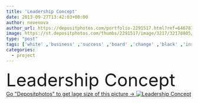 ```yaml
---
title: 'Leadership Concept'
date: 2013-09-27T13:42:03+00:00
author: nevenova
author_url: https://depositphotos.com/portfolio-2291517.html?ref=64678756
image: https://st.depositphotos.com/thumbs/2291517/image/3217/32178805/api_thumb_450.jpg?forcejpeg=true
type: "post"
tags: ['white' ,'business' ,'success' ,'board' ,'change' ,'black' ,'inspiration' ,'concept' ,'flow' ,'text' ,'manager' ,'project' ,'strategy' ,'plan' ,'motivation' ,'vision' ,'goal' ,'innovation' ,'leadership' ,'training' ,'teamwork' ,'management' ,'chart' ,'statement' ,'handwriting' ,'blackboard' ,'diagram' ,'mission' ,'chalk' ,'chalkboard' ]
categories: 
  - project
---
```

<div aling="center">
            <font size="60"> Leadership Concept</font>   
</div>
<div>
    <a href='https://st.depositphotos.com/thumbs/2291517/image/3217/32178805/api_thumb_450.jpg?forcejpeg=true?ref=64678756' target=_blank > Go "Depositphotos" to get lage size of this picture ->
        <img href='https://st.depositphotos.com/thumbs/2291517/image/3217/32178805/api_thumb_450.jpg?forcejpeg=true?ref=64678756' src='https://st.depositphotos.com/2291517/3217/i/950/depositphotos_32178805-stock-photo-leadership-concept.jpg?forcejpeg=true' alt='Leadership Concept' >
    </a>
</div>
